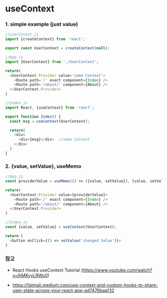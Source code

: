 # useContext
### 1. simple example (just value)
```js
//userCntext.js
import {createContext} from 'react';

export const UserContext = createContext(null);

//App.js
import {UserContext} from './UserContext';

return(
  <UserContext.Provider value='some Context'>
    <Route path='/' exact component={Index} />
    <Route path='/about/' component={About} />
  </UserContext.Provider>
)

//Index.js
import React, {useContext} from 'react';

export function Index() {
  const msg = useContext(UserContext);

  return(
    <div>
      <div>{msg}</div>  //some Context
    </div>
  )  
}

```

### 2. {value, setValue}, useMemo

```js
//App.js
const providerValue = useMemo(() => ({value, setValue}), [value, setValue]);

return(
  <UserContext.Provider value={providerValue}>
    <Route path='/' exact component={Index} />
    <Route path='/about/' component={About} />
  </UserContext.Provider>
)

//Index.js
const {value, setValue} = useContext(UserContext);

return (
  <button onClick={() => setValue('changed Value')}>
)
```

### 참고
- React Hooks useContext Tutorial (https://www.youtube.com/watch?v=lhMKvyLRWo0)

- https://fatmali.medium.com/use-context-and-custom-hooks-to-share-user-state-across-your-react-app-ad7476baaf32